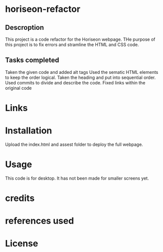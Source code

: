 # horiseon-refactor
## Descroption 
This project is a code refactor for the Horiseon webpage. THe purpose of this project is to fix errors and stramline the HTML and CSS code.  
## Tasks completed 
Taken the given code and added alt tags 
Used the sematic HTML elements to keep the order logical. 
Taken the heading and put into sequential order.
Used commits to divide and describe the code. 
Fixed links within the original code

# Links 

# Installation 
Upload the index.html and assest folder to deploy the full webpage. 
# Usage 
This code is for desktop. It has not been made for smaller screens yet. 
# credits 

# references used

# License 
 